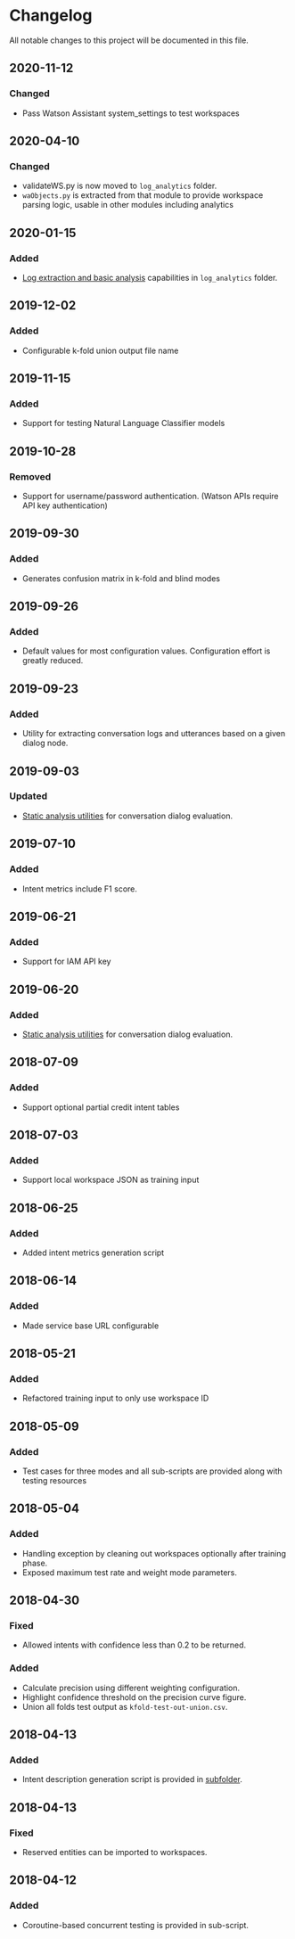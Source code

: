 # Changelog
All notable changes to this project will be documented in this file.

## 2020-11-12
### Changed
- Pass Watson Assistant system_settings to test workspaces

## 2020-04-10
### Changed
- validateWS.py is now moved to `log_analytics` folder.
- `waObjects.py` is extracted from that module to provide workspace parsing logic, usable in other modules including analytics

## 2020-01-15
### Added
- [Log extraction and basic analysis](log_analytics/README.md) capabilities in `log_analytics` folder.

## 2019-12-02
### Added
- Configurable k-fold union output file name

## 2019-11-15
### Added
- Support for testing Natural Language Classifier models

## 2019-10-28
### Removed
- Support for username/password authentication. (Watson APIs require API key authentication)

## 2019-09-30
### Added
- Generates confusion matrix in k-fold and blind modes

## 2019-09-26
### Added
- Default values for most configuration values.  Configuration effort is greatly reduced.

## 2019-09-23
### Added
- Utility for extracting conversation logs and utterances based on a given dialog node.

## 2019-09-03
### Updated
- [Static analysis utilities](validate_workspace/README.md) for conversation dialog evaluation.

## 2019-07-10
### Added
- Intent metrics include F1 score.

## 2019-06-21
### Added
- Support for IAM API key

## 2019-06-20
### Added
- [Static analysis utilities](validate_workspace/README.md) for conversation dialog evaluation.

## 2018-07-09
### Added
- Support optional partial credit intent tables

## 2018-07-03
### Added
- Support local workspace JSON as training input

## 2018-06-25
### Added
- Added intent metrics generation script

## 2018-06-14
### Added
- Made service base URL configurable

## 2018-05-21
### Added
- Refactored training input to only use workspace ID

## 2018-05-09
### Added
- Test cases for three modes and all sub-scripts are provided along with testing resources

## 2018-05-04
### Added
- Handling exception by cleaning out workspaces optionally after training phase.
- Exposed maximum test rate and weight mode parameters.

## 2018-04-30
### Fixed
- Allowed intents with confidence less than 0.2 to be returned.

### Added
- Calculate precision using different weighting configuration.
- Highlight confidence threshold on the precision curve figure.
- Union all folds test output as `kfold-test-out-union.csv`.

## 2018-04-13
### Added
- Intent description generation script is provided in [subfolder](intent-description).

## 2018-04-13
### Fixed
- Reserved entities can be imported to workspaces.

## 2018-04-12
### Added
- Coroutine-based concurrent testing is provided in sub-script.
